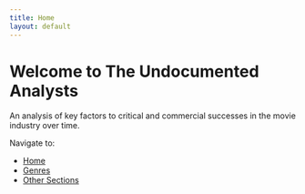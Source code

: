 ```yaml
---
title: Home
layout: default
---
```


# Welcome to The Undocumented Analysts
An analysis of key factors to critical and commercial successes in the movie industry over time.

Navigate to:
- [Home](README.md)
- [Genres](genres.md)
- [Other Sections](other-page.md)